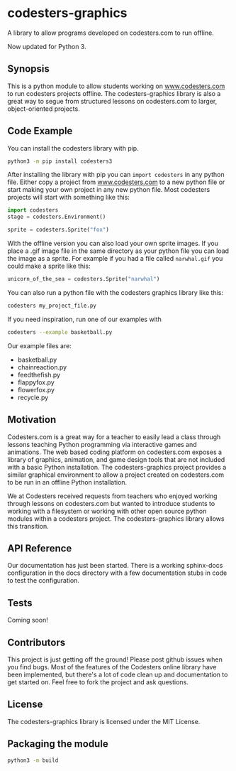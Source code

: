 # codesters-graphics
A library to allow programs developed on codesters.com to run offline.

Now updated for Python 3.

## Synopsis

This is a python module to allow students working on www.codesters.com to run codesters projects offline.
The codesters-graphics library is also a great way to segue from structured lessons on codesters.com to
larger, object-oriented projects.

## Code Example

You can install the codesters library with pip.

```sh
python3 -m pip install codesters3
```

After installing the library with pip you can `import codesters` in any python file.
Either copy a project from www.codesters.com to a new python file or start making your own project in any new python file.
Most codesters projects will start with something like this:

```py
import codesters
stage = codesters.Environment()

sprite = codesters.Sprite("fox")
```

With the offline version you can also load your own sprite images. If you place a .gif image file in the same directory
as your python file you can load the image as a sprite. For example if you had a file called `narwhal.gif` you could make a sprite
like this:

```py
unicorn_of_the_sea = codesters.Sprite("narwhal")
```

You can also run a python file with the codesters graphics library like this:

```sh
codesters my_project_file.py
```

If you need inspiration, run one of our examples with

```sh
codesters --example basketball.py
```

Our example files are:
* basketball.py
* chainreaction.py
* feedthefish.py
* flappyfox.py
* flowerfox.py
* recycle.py



## Motivation

Codesters.com is a great way for a teacher to easily lead a class through lessons teaching Python programming via
interactive games and animations. The web based coding platform on codesters.com exposes a library of graphics,
animation, and game design tools that are not included with a basic Python installation. The codesters-graphics
project provides a similar graphical environment to allow a project created on codesters.com to be run in an
offline Python installation.

We at Codesters received requests from teachers who enjoyed working through lessons on codesters.com but wanted
to introduce students to working with a filesystem or working with other open source python modules within a
codesters project. The codesters-graphics library allows this transition.

## API Reference

Our documentation has just been started. There is a working sphinx-docs configuration in the docs directory with a
few documentation stubs in code to test the configuration.

## Tests

Coming soon!

## Contributors

This project is just getting off the ground! Please post github issues when you find bugs.
Most of the features of the Codesters online library have been implemented, but there's a lot of code clean up
and documentation to get started on. Feel free to fork the project and ask questions.

## License

The codesters-graphics library is licensed under the MIT License.

## Packaging the module

```sh
python3 -m build
```
